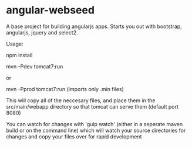angular-webseed
===============

A base project for building angularjs apps. Starts you out with bootstrap, angularjs, jquery and select2.

Usage:

npm install

mvn -Pdev tomcat7:run

or

mvn -Pprod tomcat7:run (imports only .min files)

This will copy all of the neccesary files, and place them in the src/main/webapp directory so that tomcat can serve them (default port 8080)

You can watch for changes with 'gulp watch' (either in a seperate maven build or on the command line) which will watch your source directories for changes and copy your files over for rapid development
